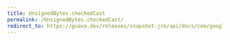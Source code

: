 ```yaml
---
title: UnsignedBytes.checkedCast
permalink: /UnsignedBytes.checkedCast/
redirect_to: https://guava.dev/releases/snapshot-jre/api/docs/com/google/common/primitives/UnsignedBytes.html#checkedCast-long-
---
```

